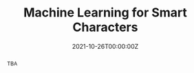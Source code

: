 ---
title: Machine Learning for Smart Characters

# Summary for listings and search engines
abstract: TBA

# Date published
date: "2021-10-26T00:00:00Z"
date_end: "2021-10-27T00:30:00Z"
# all_day: true

publishDate: "2021-06-21T00:00:00Z"

# Is this an unpublished draft?
draft: false

# Show this page in the Featured widget?
featured: false

# # Featured image
# # Place an image named `featured.jpg/png` in this page's folder and customize its options here.
# image:
#   placement: 1
#   preview_only: true
#   focal_point: "Smart"
#   alt_text: A humanized armadillo standing in a simulated rectangular water body

url_code: ""
url_pdf: ""
url_slides: ""
url_video: ""

categories:
- Keynote Talks

authors:
- Duygu Ceylan 
---
